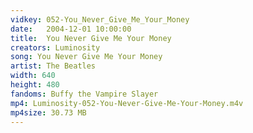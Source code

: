```yaml
---
vidkey: 052-You_Never_Give_Me_Your_Money
date:   2004-12-01 10:00:00
title:  You Never Give Me Your Money
creators: Luminosity
song: You Never Give Me Your Money
artist: The Beatles
width: 640
height: 480
fandoms: Buffy the Vampire Slayer
mp4: Luminosity-052-You-Never-Give-Me-Your-Money.m4v
mp4size: 30.73 MB
---
```


  <div>
  
  </div>
  